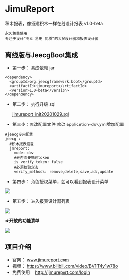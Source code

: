 # JimuReport

积木报表，像搭建积木一样在线设计报表
v1.0-beta

```
永久免费使用
专注于设计“专业 易用 优质”的大屏设计器和报表设计器
```

离线版与JeecgBoot集成
-----------------------------------

- 第一步： 集成依赖 jar
```
<dependency>
  <groupId>org.jeecgframework.boot</groupId>
  <artifactId>jimureport</artifactId>
  <version>1.0-beta</version>
</dependency>
``` 

- 第二步： 执行升级 sql

    [jimureport_init20201029.sql](https://github.com/zhangdaiscott/JimuReport/blob/master/db/jimureport_init20201029.sql "jimureport_init20201029.sql")

- 第三步：修改配置文件
   修改 application-dev.yml增加配置

```
#jeecg专用配置
jeecg :
  #积木报表设置
  jmreport:
    mode: dev
    #是否需要校验token
    is_verify_token: false
    #必须校验方法
    verify_methods: remove,delete,save,add,update
```


- 第四步： 角色授权菜单，就可以看到报表设计菜单

![](https://oscimg.oschina.net/oscnet/up-e35b2318b8db9673fa064a0b50087bdd234.png)


- 第五步： 进入报表设计器列表

![](https://oscimg.oschina.net/oscnet/up-03d6c0a82f8e2fb96783eb5d9ce9a6a7bc0.png)

**=>开放的功能清单**

![](https://oscimg.oschina.net/oscnet/up-d10e6c78dd5fb37923d3123be8c1ca23cd0.png)





项目介绍
-----------------------------------

- 官网： www.jimureport.com
- 视频： https://www.bilibili.com/video/BV1iT4y1w78o
- 免费使用： http://jimureport.com/login

